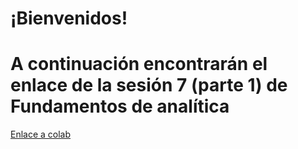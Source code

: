 # ¡Bienvenidos!
# A continuación encontrarán el enlace de la sesión 7 (parte 1) de Fundamentos de analítica 
[Enlace a colab](https://colab.research.google.com/drive/1EGJ8bXOufLlNFY-MRLf6ZFMIld63A9lQ#scrollTo=H6b_Ez6C1LIs)
